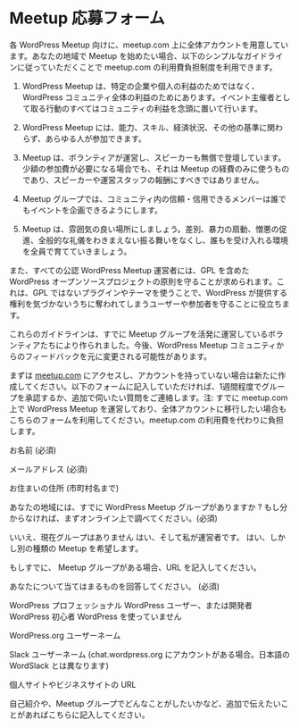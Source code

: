 <!--
# Meetup Interest Form
-->
# Meetup 応募フォーム

<!--
We have a central account at meetup.com for WordPress meetups. If you’d like to start a meetup group in your city, we’ll cover the meetup.com dues if you promise to stick to a few simple guidelines with the meetup group:
-->
各 WordPress Meetup 向けに、meetup.com 上に全体アカウントを用意しています。あなたの地域で Meetup を始めたい場合、以下のシンプルなガイドラインに従っていただくことで meetup.com の利用費負担制度を利用できます。

<!--
1.  WordPress Meetups are for the benefit of the WordPress community as a whole, not specific businesses or individuals. All actions that I take as an organizer are with the best interest of the community in mind.
-->
1. WordPress Meetup は、特定の企業や個人の利益のためではなく、 WordPress コミュニティ全体の利益のためにあります。イベント主催者として取る行動のすべてはコミュニティの利益を念頭に置いて行います。
<!--
2.  Membership in the local meetup group is open to all who wish to join, regardless of ability, skill, financial status or any other criteria.
-->
2. WordPress Meetup には、能力、スキル、経済状況、その他の基準に関わらず、あらゆる人が参加できます。
<!--
3.  Meetups are volunteer-run with volunteer speakers. In cases where a modest attendance fee might be necessary, this fee should only cover the costs of the meetup and shouldn’t be used to pay speakers or organizers.
-->
3. Meetup は、ボランティアが運営し、スピーカーも無償で登壇しています。少額の参加費が必要になる場合でも、それは Meetup の経費のみに使うものであり、スピーカーや運営スタッフの報酬にすべきではありません。
<!--
4.  Meetup groups allow events to be organized by any reliable/trusted member of the community.
-->
4. Meetup グループでは、コミュニティ内の信頼・信用できるメンバーは誰でもイベントを企画できるようにします。
<!--
5.  Meetups are welcoming places where everyone works to foster an accepting environment which is free of discrimination, incitement to violence, promotion of hate, and general jerk-like behavior.
-->
5. Meetup は、雰囲気の良い場所にしましょう。差別、暴力の扇動、憎悪の促進、全般的な礼儀をわきまえない振る舞いをなくし、誰もを受け入れる環境を全員で育てていきましょう。
<!--
We also ask everyone that organizes WordPress Chapter Meetup to uphold the principles of the WordPress open source project, including the GPL. This helps protect the user/attendee, who might not realize that by using a non-GPL plugin or theme, they are giving away the rights that WordPress provides them.
-->
また、すべての公認 WordPress Meetup 運営者には、GPL を含めた WordPress オープンソースプロジェクトの原則を守ることが求められます。これは、GPL ではないプラグインやテーマを使うことで、WordPress が提供する権利を気づかないうちに奪われてしまうユーザーや参加者を守ることに役立ちます。
<!--
These guidelines were created by volunteers active in current meetup groups. They may change over time based on feedback from the WordPress meetup community.
-->
これらのガイドラインは、すでに Meetup グループを活発に運営しているボランティアたちにより作られました。今後、WordPress Meetup コミュニティからのフィードバックを元に変更される可能性があります。

<!--
Sound good? To get started, go to [meetup.com](http://meetup.com) and create a username/account for yourself if you don’t already have one. Fill in the form below, and we’ll get back to you within a week to either confirm your new meetup group or ask some additional questions. Note: you can also use this form if you have an existing WordPress meetup group on meetup.com would like to transfer it to the central account so you don’t have to pay dues anymore.
-->
まずは [meetup.com](https://www.meetup.com/) にアクセスし、アカウントを持っていない場合は新たに作成してください。以下のフォームに記入していただければ、1週間程度でグループを承認するか、追加で伺いたい質問をご連絡します。注: すでに meetup.com 上で WordPress Meetup を運営しており、全体アカウントに移行したい場合もこちらのフォームを利用してください。meetup.com の利用費を代わりに負担します。
<!--
Name(required)
-->
お名前 (必須)

<!--
Email(required)
-->
メールアドレス (必須)

<!--
Your City, State/Province, and Country(required)
-->
お住まいの住所 (市町村名まで)

<!--
Is there already a WordPress meetup group in your city? If you don't know, please check meetup.com first.(required) Nope no current meetup group Yes it's the meetup I run now Yes but I want to do a different kind of meetup
-->
あなたの地域には、すでに WordPress Meetup グループがありますか ? もし分からなければ、まずオンライン上で調べてください。(必須)

<!--
選択肢
-->
いいえ、現在グループはありません
はい、そして私が運営者です。
はい、しかし別の種類の Meetup を希望します。

<!--
If there's an existing meetup.com group, please provide the URL.
-->
もしすでに、 Meetup グループがある場合、URL を記入してください。

<!--
How would you describe yourself?(required) WordPress professional Current WordPress user or developer New to WordPress I don't use WordPress
-->
あなたについて当てはまるものを回答してください。 (必須)

<!--
選択肢
-->
WordPress プロフェッショナル
WordPress ユーザー、または開発者
WordPress 初心者
WordPress を使っていません

<!--
Your WordPress.org username
-->
WordPress.org ユーザーネーム

<!--
Slack username, if you use Slack (chat.wordpress.org)
-->
Slack ユーザーネーム (chat.wordpress.org にアカウントがある場合。日本語の WordSlack とは異なります)

<!--
Where can we find you online?
-->
個人サイトやビジネスサイトの URL

<!--
Anything you'd like to tell us about yourself or what you hope to do with a meetup group?
-->
自己紹介や、Meetup グループでどんなことがしたいかなど、追加で伝えたいことがあればこちらに記入してください。
